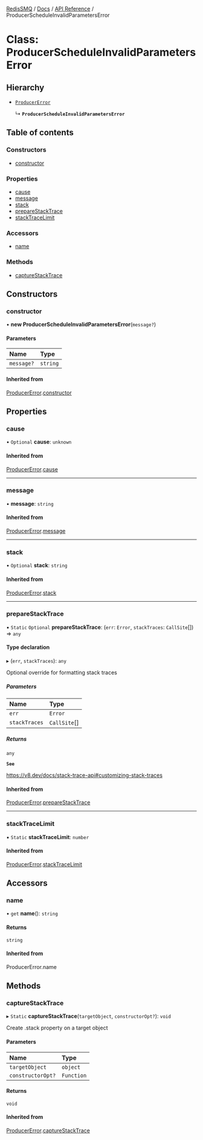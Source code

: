 [RedisSMQ](../../../README.md) / [Docs](../../README.md) / [API Reference](../README.md) / ProducerScheduleInvalidParametersError

# Class: ProducerScheduleInvalidParametersError

## Hierarchy

- [`ProducerError`](ProducerError.md)

  ↳ **`ProducerScheduleInvalidParametersError`**

## Table of contents

### Constructors

- [constructor](ProducerScheduleInvalidParametersError.md#constructor)

### Properties

- [cause](ProducerScheduleInvalidParametersError.md#cause)
- [message](ProducerScheduleInvalidParametersError.md#message)
- [stack](ProducerScheduleInvalidParametersError.md#stack)
- [prepareStackTrace](ProducerScheduleInvalidParametersError.md#preparestacktrace)
- [stackTraceLimit](ProducerScheduleInvalidParametersError.md#stacktracelimit)

### Accessors

- [name](ProducerScheduleInvalidParametersError.md#name)

### Methods

- [captureStackTrace](ProducerScheduleInvalidParametersError.md#capturestacktrace)

## Constructors

### constructor

• **new ProducerScheduleInvalidParametersError**(`message?`)

#### Parameters

| Name | Type |
| :------ | :------ |
| `message?` | `string` |

#### Inherited from

[ProducerError](ProducerError.md).[constructor](ProducerError.md#constructor)

## Properties

### cause

• `Optional` **cause**: `unknown`

#### Inherited from

[ProducerError](ProducerError.md).[cause](ProducerError.md#cause)

___

### message

• **message**: `string`

#### Inherited from

[ProducerError](ProducerError.md).[message](ProducerError.md#message)

___

### stack

• `Optional` **stack**: `string`

#### Inherited from

[ProducerError](ProducerError.md).[stack](ProducerError.md#stack)

___

### prepareStackTrace

▪ `Static` `Optional` **prepareStackTrace**: (`err`: `Error`, `stackTraces`: `CallSite`[]) => `any`

#### Type declaration

▸ (`err`, `stackTraces`): `any`

Optional override for formatting stack traces

##### Parameters

| Name | Type |
| :------ | :------ |
| `err` | `Error` |
| `stackTraces` | `CallSite`[] |

##### Returns

`any`

**`See`**

https://v8.dev/docs/stack-trace-api#customizing-stack-traces

#### Inherited from

[ProducerError](ProducerError.md).[prepareStackTrace](ProducerError.md#preparestacktrace)

___

### stackTraceLimit

▪ `Static` **stackTraceLimit**: `number`

#### Inherited from

[ProducerError](ProducerError.md).[stackTraceLimit](ProducerError.md#stacktracelimit)

## Accessors

### name

• `get` **name**(): `string`

#### Returns

`string`

#### Inherited from

ProducerError.name

## Methods

### captureStackTrace

▸ `Static` **captureStackTrace**(`targetObject`, `constructorOpt?`): `void`

Create .stack property on a target object

#### Parameters

| Name | Type |
| :------ | :------ |
| `targetObject` | `object` |
| `constructorOpt?` | `Function` |

#### Returns

`void`

#### Inherited from

[ProducerError](ProducerError.md).[captureStackTrace](ProducerError.md#capturestacktrace)
